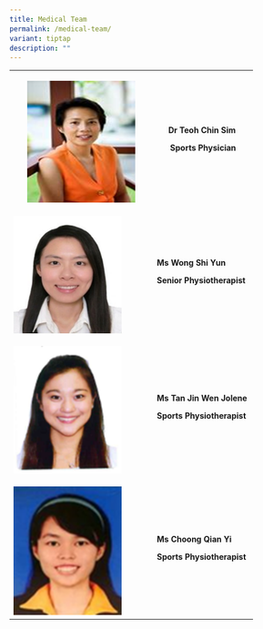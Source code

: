 ```yaml
---
title: Medical Team
permalink: /medical-team/
variant: tiptap
description: ""
---
```

<table style="minWidth: 50px">
<colgroup>
<col>
<col>
</colgroup>
<tbody>
<tr>
<th rowspan="1" colspan="1">
<p></p>
<div class="isomer-image-wrapper">
<img style="width: 80%;" height="auto" width="100%" alt="" src="/images/Medical Team/Dr_Teoh.png">
</div>
</th>
<th rowspan="1" colspan="1">
<p><strong>Dr Teoh Chin Sim</strong>&nbsp;</p>
<p>Sports Physician</p>
</th>
</tr>
<tr>
<td rowspan="1" colspan="1">
<p></p>
<div class="isomer-image-wrapper">
<img style="width: 80%;" height="auto" width="100%" alt="" src="/images/Medical Team/Ms_Wong_Shi_Yun.jpg">
</div>
</td>
<td rowspan="1" colspan="1">
<p><strong>Ms Wong Shi Yun&nbsp;</strong>
</p>
<p><strong>Senior Physiotherapist&nbsp;</strong>
</p>
</td>
</tr>
<tr>
<td rowspan="1" colspan="1">
<p></p>
<div class="isomer-image-wrapper">
<img style="width: 80%;" height="auto" width="100%" alt="" src="/images/Medical Team/Ms_Tan_Jin_Wen_Jolene.png">
</div>
</td>
<td rowspan="1" colspan="1">
<p><strong>Ms Tan Jin Wen Jolene&nbsp;</strong>
</p>
<p><strong>Sports Physiotherapist&nbsp;</strong>
</p>
</td>
</tr>
<tr>
<td rowspan="1" colspan="1">
<p></p>
<div class="isomer-image-wrapper">
<img style="width: 80%;" height="auto" width="100%" alt="" src="/images/Medical Team/Ms_Choong_Qian_Yi.png">
</div>
</td>
<td rowspan="1" colspan="1">
<p><strong>Ms Choong Qian Yi&nbsp;</strong>
</p>
<p><strong>Sports Physiotherapist&nbsp;</strong>
</p>
</td>
</tr>
</tbody>
</table>
<p></p>